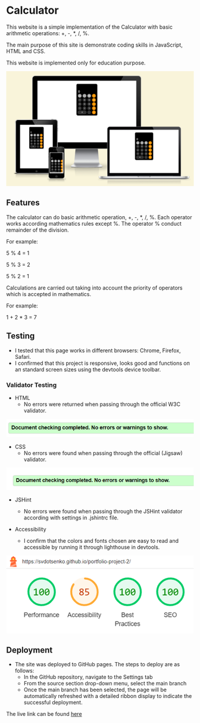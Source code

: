 # Calculator

This website is a simple implementation of the Calculator with basic arithmetic operations: +, -, \*, /, %.

The main purpose of this site is demonstrate coding skills in JavaScript, HTML and CSS.

This website is implemented only for education purpose.

![Mockup](assets/images/mockups.png)

## Features

The calculator can do basic arithmetic operation, +, -, \*, /, %. Each operator works according mathematics rules except %.
The operator % conduct remainder of the division.

For example:

5 % 4 = 1

5 % 3 = 2

5 % 2 = 1

Calculations are carried out taking into account the priority of operators which is accepted in mathematics.

For example:

1 + 2 \* 3 = 7

## Testing

-   I tested that this page works in different browsers: Chrome, Firefox, Safari.
-   I confirmed that this project is responsive, looks good and functions оп ап standard screen sizes using the
    devtools device toolbar.

### Validator Testing

-   HTML
    -   No errors were returned when passing through the official W3C validator.

![W3C validator](assets/images/html.png)

-   CSS
    -   No errors were found when passing through the official (Jigsaw) validator.

![W3C validator](assets/images/css.png)

-   JSHint

    -   No errors were found when passing through the JSHint validator according with settings in .jshintrc file.

-   Accessibility
    -   I confirm that the colors and fonts chosen are easy to read and accessible by running it through lighthouse in devtools.

![lighthouse](assets/images/lighthouse.png)

## Deployment

-   The site was deployed to GitHub pages. The steps to deploy are as follows:
    -   In the GitHub repository, navigate to the Settings tab
    -   From the source section drop-down menu, select the main branch
    -   Once the main branch has been selected, the page will be automatically refreshed with a detailed ribbon display to indicate the successful deployment.

The live link can be found [here](https://svdotsenko.github.io/portfolio-project-2)
